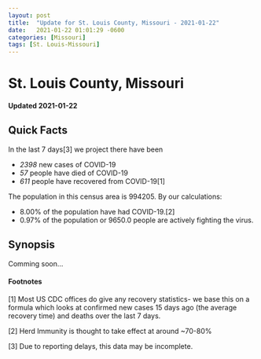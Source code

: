 ```yaml
---
layout: post
title:  "Update for St. Louis County, Missouri - 2021-01-22"
date:   2021-01-22 01:01:29 -0600
categories: [Missouri]
tags: [St. Louis-Missouri]
---
```


# St. Louis County, Missouri
#### Updated 2021-01-22

## Quick Facts

In the last 7 days[3] we project there have been
- *2398* new cases of COVID-19
- *57* people have died of COVID-19
- *611* people have recovered from COVID-19[1]

The population in this census area is 994205. By our calculations:
- 8.00% of the population have had COVID-19.[2]
- 0.97% of the population or 9650.0 people are actively fighting the virus.

## Synopsis

Comming soon...


#### Footnotes

[1] Most US CDC offices do give any recovery statistics- we base this on a formula which looks at confirmed new cases
15 days ago (the average recovery time) and deaths over the last 7 days.

[2] Herd Immunity is thought to take effect at around ~70-80%

[3] Due to reporting delays, this data may be incomplete.
 
    